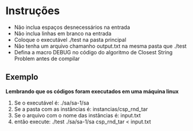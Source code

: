# Instruções

- Não inclua espaços desnecessários na entrada
- Não inclua linhas em branco na entrada
- Coloque o executável ./test na pasta principal
- Não tenha um arquivo chamanho output.txt na mesma pasta que ./test
- Defina a macro DEBUG no código do algoritmo de Closest String Problem antes de compilar

## Exemplo

**Lembrando que os códigos foram executados em uma máquina linux**

1. Se o executável é: ./sa/sa-1/sa
2. Se a pasta com as instâncias é: instancias/csp_rnd_tar
3. Se o arquivo com o nome das instâncias é: input.txt
4. então execute: ./test ./sa/sa-1/sa csp_rnd_tar < input.txt